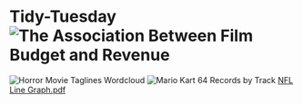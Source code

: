 # Tidy-Tuesday![The Association Between Film Budget and Revenue](https://github.com/J-W-5/Tidy-Tuesday/assets/129812797/c4f12275-fa98-4e5a-88e3-655f0c23577d)
![Horror Movie Taglines Wordcloud](https://github.com/J-W-5/Tidy-Tuesday/assets/129812797/0caab970-4a3f-4718-8893-f27091e6d530)
![Mario Kart 64 Records by Track](https://github.com/J-W-5/Tidy-Tuesday/assets/129812797/60c16618-3ad8-4d95-90a7-15b0c120e559)
[NFL Line Graph.pdf](https://github.com/J-W-5/Tidy-Tuesday/files/14259542/NFL.Line.Graph.pdf)
